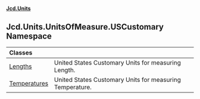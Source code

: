#### [Jcd.Units](index.md 'index')

## Jcd.Units.UnitsOfMeasure.USCustomary Namespace

| Classes | |
| :--- | :--- |
| [Lengths](Jcd.Units.UnitsOfMeasure.USCustomary.Lengths.md 'Jcd.Units.UnitsOfMeasure.USCustomary.Lengths') | United States Customary Units for measuring Length. |
| [Temperatures](Jcd.Units.UnitsOfMeasure.USCustomary.Temperatures.md 'Jcd.Units.UnitsOfMeasure.USCustomary.Temperatures') | United States Customary Units for measuring Temperature. |
